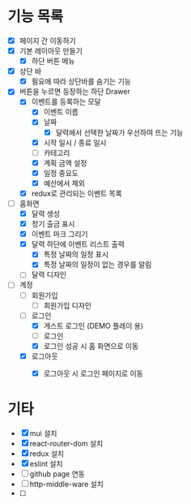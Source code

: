 # 기능 목록
- [x] 페이지 간 이동하기
- [x] 기본 레이아웃 만들기
    - [x] 하단 버튼 메뉴
- [x] 상단 바
    - [x] 필요에 따라 상단바를 숨기는 기능
- [x] 버튼을 누르면 등장하는 하단 Drawer
    - [x] 이벤트를 등록하는 모달
        - [x] 이벤트 이름
        - [x] 날짜
            - [x] 달력에서 선택한 날짜가 우선하여 뜨는 기능
        - [x] 시작 일시 / 종료 일시
        - [ ] 카테고리
        - [x] 계획 금액 설정
        - [x] 일정 중요도
        - [x] 예산에서 제외
    - [x] redux로 관리되는 이벤트 목록
 - [ ] 홈화면
    - [x] 달력 생성
    - [x] 정기 출금 표시
    - [x] 이벤트 마크 그리기
    - [x] 달력 하단에 이벤트 리스트 출력
        - [x] 특정 날짜의 일정 표시
        - [x] 특정 날짜의 일정이 없는 경우를 알림
    - [ ] 달력 디자인
 - [ ] 계정
    - [ ] 회원가입
        - [ ] 회원가입 디자인
    - [ ] 로그인
        - [x] 게스트 로그인 (DEMO 플레이 용)
        - [ ] 로그인
        - [x] 로그인 성공 시 홈 화면으로 이동
    - [x] 로그아웃
        - [x] 로그아웃 시 로그인 페이지로 이동


# 기타
- [x] mui 설치
- [x] react-router-dom 설치
- [x] redux 설치
- [x] eslint 설치
- [ ] github page 연동
- [ ] http-middle-ware 설치
- [ ] 